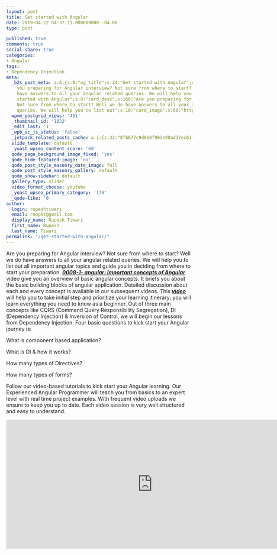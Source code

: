 ```yaml
---
layout: post
title: Get started with Angular
date: 2019-04-22 04:37:11.000000000 -04:00
type: post

published: true
comments: true
social-share: true
categories:
- Angular
tags:
- Dependency Injection
meta:
  _b2s_post_meta: a:6:{s:8:"og_title";s:24:"Get started with Angular";s:7:"og_desc";s:160:"Are
    you preparing for Angular interview? Not sure from where to start? Well we do
    have answers to all your angular related queries. We will help you to list out";s:8:"og_image";s:68:"https://blog.rupeshtiwari.com/wp-content/uploads/2019/04/angular.jpg";s:10:"card_title";s:24:"Get
    started with Angular";s:9:"card_desc";s:160:"Are you preparing for Angular interview?
    Not sure from where to start? Well we do have answers to all your angular related
    queries. We will help you to list out";s:10:"card_image";s:68:"https://blog.rupeshtiwari.com/wp-content/uploads/2019/04/angular.jpg";}
  wpmm_postgrid_views: '451'
  _thumbnail_id: '1832'
  _edit_last: '1'
  _wpb_vc_js_status: 'false'
  _jetpack_related_posts_cache: a:1:{s:32:"8f6677c9d6b0f903e98ad32ec61f8deb";a:2:{s:7:"expires";i:1610090335;s:7:"payload";a:0:{}}}
  slide_template: default
  _yoast_wpseo_content_score: '60'
  qode_page_background_image_fixed: 'yes'
  qode_hide-featured-image: 'no'
  qode_post_style_masonry_date_image: full
  qode_post_style_masonry_gallery: default
  qode_show-sidebar: default
  gallery_type: slider
  video_format_choose: youtube
  _yoast_wpseo_primary_category: '178'
  _qode-like: '0'
author:
  login: rupeshtiwari
  email: roopkt@gmail.com
  display_name: Rupesh Tiwari
  first_name: Rupesh
  last_name: Tiwari
permalink: "/get-started-with-angular/"
---
```

<p>Are you preparing for Angular interview? Not sure from where to start? Well we do have answers to all your angular related queries. We will help you to list out all important angular topics and guide you in deciding from where to start your preparation. <strong><a href="https://www.youtube.com/watch?v=RDyaFYm6Rfc" target="_blank" rel="noopener noreferrer"><em>0008-1- angular: Important concepts of Angular </em></a></strong>video give you an overview of basic angular concepts. It briefs you about the basic building blocks of angular application. Detailed discussion about each and every concept is available in our subsequent videos. This <a href="https://www.youtube.com/watch?v=RDyaFYm6Rfc" target="_blank" rel="noopener noreferrer"><strong><em>video</em></strong></a> will help you to take initial step and prioritize your learning itinerary; you will learn everything you need to know as a beginner. Out of three main concepts like CQRS (Command Query Responsibility Segregation), DI (Dependency Injection) &amp; Inversion of Control, we will begin our lessons from Dependency Injection. Four basic questions to kick start your Angular journey is:</p>
<p>What is component based application?</p>
<p>What is DI &amp; how it works?</p>
<p>How many types of Directives?</p>
<p>How many types of forms?</p>
<p>Follow our video-based tutorials to kick start your Angular learning. Our Experienced Angular Programmer will teach you from basics to an expert level with real time project examples. With frequent video uploads we ensure to keep you up to date. Each video session is very well structured and easy to understand.</p>
<p><iframe width="790" height="350" src="https://www.youtube.com/embed/RDyaFYm6Rfc" frameborder="0" allow="accelerometer; autoplay; encrypted-media; gyroscope; picture-in-picture" allowfullscreen></iframe></p>
